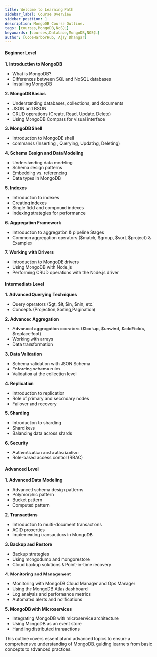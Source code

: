 ```yaml
---
title: Welcome to Learning Path
sidebar_label: Course Overview
sidebar_position: 1
description: MongoDB Course Outline. 
tags: [courses,MongoDB,NoSQL] 
keywoards: [courses,Database,MongoDB,NOSQL]
author: [CodeHarborHub, Ajay Dhangar]
---
```

   
#### Beginner Level

**1. Introduction to MongoDB**
   - What is MongoDB? 
   - Differences between SQL and NoSQL databases
   - Installing MongoDB

**2. MongoDB Basics**
   - Understanding databases, collections, and documents
   - JSON and BSON
   - CRUD operations (Create, Read, Update, Delete)
   - Using MongoDB Compass for visual interface

**3. MongoDB Shell**
   - Introduction to MongoDB shell
   - commands (Inserting , Querying, Updating, Deleting)

**4. Schema Design and Data Modeling**
   - Understanding data modeling
   - Schema design patterns
   - Embedding vs. referencing
   - Data types in MongoDB

**5. Indexes**
   - Introduction to indexes
   - Creating indexes
   - Single field and compound indexes
   - Indexing strategies for performance

**6. Aggregation Framework**
   - Introduction to aggregation & pipeline Stages
   - Common aggregation operators ($match, $group, $sort, $project) & Examples

**7. Working with Drivers**
   - Introduction to MongoDB drivers
   - Using MongoDB with Node.js 
   - Performing CRUD operations with the Node.js driver

#### Intermediate Level

**1. Advanced Querying Techniques**
   - Query operators ($gt, $lt, $in, $nin, etc.)
   - Concepts (Projection,Sorting,Pagination)

**2. Advanced Aggregation**
   - Advanced aggregation operators ($lookup, $unwind, $addFields, $replaceRoot)
   - Working with arrays
   - Data transformation 

**3. Data Validation**
   - Schema validation with JSON Schema
   - Enforcing schema rules
   - Validation at the collection level

**4. Replication**
   - Introduction to replication 
   - Role of primary and secondary nodes
   - Failover and recovery

**5. Sharding**
   - Introduction to sharding 
   - Shard keys
   - Balancing data across shards

**6. Security**
   - Authentication and authorization
   - Role-based access control (RBAC) 

#### Advanced Level

**1. Advanced Data Modeling**
   - Advanced schema design patterns
   - Polymorphic pattern
   - Bucket pattern
   - Computed pattern

**2. Transactions**
   - Introduction to multi-document transactions
   - ACID properties
   - Implementing transactions in MongoDB 

**3. Backup and Restore**
   - Backup strategies
   - Using mongodump and mongorestore
   - Cloud backup solutions & Point-in-time recovery

**4. Monitoring and Management**
   - Monitoring with MongoDB Cloud Manager and Ops Manager
   - Using the MongoDB Atlas dashboard
   - Log analysis and performance metrics
   - Automated alerts and notifications

**5. MongoDB with Microservices**
   - Integrating MongoDB with microservice architecture 
   - Using MongoDB as an event store
   - Handling distributed transactions 

This outline covers essential and advanced topics to ensure a comprehensive understanding of MongoDB, guiding learners from basic concepts to advanced practices.
